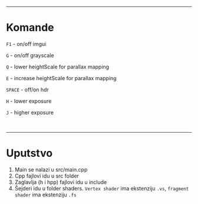 
---------------------
# Komande

`F1` - on/off imgui

`G`  - on/off grayscale

`Q`  - lower heightScale for parallax mapping

`E`  - increase heightScale for parallax mapping

`SPACE` - off/on hdr

`H` - lower exposure

`J` - higher exposure

<br>

---------------------
# Uputstvo
1. Main se nalazi u src/main.cpp
2. Cpp fajlovi idu u src folder
3. Zaglavlja (h i hpp) fajlovi idu u include
4. Šejderi idu u folder shaders. `Vertex shader` ima ekstenziju `.vs`, `fragment shader` ima ekstenziju `.fs`

